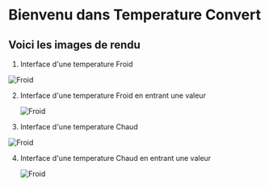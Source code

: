 # Bienvenu dans Temperature Convert

## Voici les images de rendu

1. Interface d'une temperature Froid

  ![Froid](https://example.com/image.jpg "Froid") 

2. Interface d'une temperature Froid en entrant une valeur

   ![Froid](https://example.com/image.jpg "Froid")

3. Interface d'une temperature Chaud

  ![Froid](https://example.com/image.jpg "Froid") 

4. Interface d'une temperature Chaud en entrant une valeur

   ![Froid](https://example.com/image.jpg "Froid")